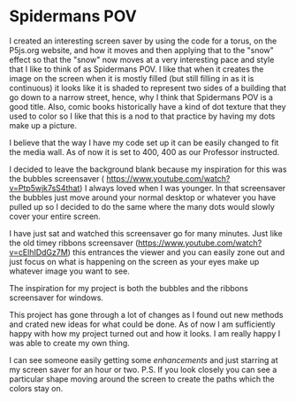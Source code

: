 # Spidermans POV


I created an interesting screen saver by using the code for a torus, on the P5js.org website, and how it moves and then applying that to the "snow" effect so that the "snow" now moves at a very interesting pace and style that I like to think of as Spidermans POV.  I like that when it creates the image on the screen when it is mostly filled (but still filling in as it is continuous) it looks like it is shaded to represent two sides of a building that go down to a narrow street, hence, why I think that Spidermans POV is a good title.  Also, comic books historically have a kind of dot texture that they used to color so I like that this is a nod to that practice by having my dots make up a picture.

I believe that the way I have my code set up it can be easily changed to fit the media wall.  As of now it is set to 400, 400 as our Professor instructed.  

I decided to leave the background blank because my inspiration for this was the bubbles screensaver ( https://www.youtube.com/watch?v=Ptp5wjk7sS4that) I always loved when I was younger.  In that screensaver the bubbles just move around your normal desktop or whatever you have pulled up so I decided to do the same where the many dots would slowly cover your entire screen.

I have just sat and watched this screensaver go for many minutes.  Just like the old timey ribbons screensaver (https://www.youtube.com/watch?v=cElhIDdGz7M) this entrances the viewer and you can easily zone out and just focus on what is happening on the screen as your eyes make up whatever image you want to see.


The inspiration for my project is both the bubbles and the ribbons screensaver for windows.


This project has gone through a lot of changes as I found out new methods and crated new ideas for what could be done.  As of now I am sufficiently happy with how my project turned out and how it looks.  I am really happy I was able to create my own thing.

I can see someone easily getting some *enhancements* and just starring at my screen saver for an hour or two.
P.S. If you look closely you can see a particular shape moving around the screen to create the paths which the colors stay on. 
